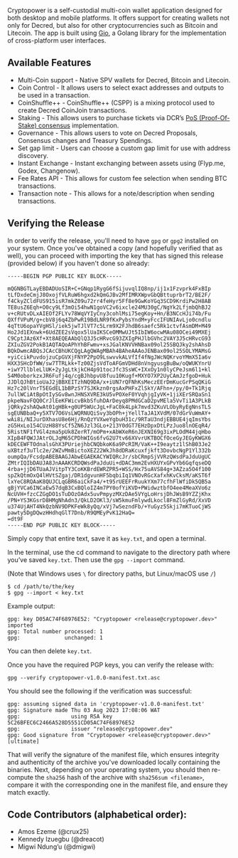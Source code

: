Cryptopower is a self-custodial multi-coin wallet application designed for both desktop and mobile platforms. It offers support for creating wallets not only for Decred, but also for other cryptocurrencies such as Bitcoin and Litecoin. The app is built using [Gio](https://gioui.org/), a Golang library for the implementation of cross-platform user interfaces.

## Available Features

- Multi-Coin support - Native SPV wallets for Decred, Bitcoin and Litecoin.
- Coin Control - It allows users to select exact addresses and outputs to be used in a transaction.
- CoinShuffle++ - CoinShuffle++ (CSPP) is a mixing protocol used to create Decred CoinJoin transactions.
- Staking - This allows users to purchase tickets via DCR’s [PoS (Proof-Of-Stake) consensus](https://docs.decred.org/proof-of-stake/overview/) implementation.
- Governance - This allows users to vote on Decred Proposals, Consensus changes and Treasury Spendings.
- Set gap limit - Users can choose a custom gap limit for use with address discovery.
- Instant Exchange - Instant exchanging between assets using (Flyp.me, Godex, Changenow).
- Fee Rates API - This allows for custom fee selection when sending BTC transactions.
- Transaction note - This allows for a note/description when sending transactions.

## Verifying the Release

In order to verify the release, you'll need to have `gpg` or `gpg2` installed on your system. Once you've obtained a copy (and hopefully verified that as well), you can proceed with importing the key that has signed this release (provided below) if you haven't done so already:

```
-----BEGIN PGP PUBLIC KEY BLOCK-----

mQGNBGTLayEBDADUoSIR+C+GNqp1RygG6fSijuvqlIQ8np/ij1x1Fzvprk4FxBIp
tLfDxdeCmjJ8OxojfVLRuW6hgxd2kQmGJBv2MfIMRXWpvGbQBttuprbrT2/BE2F/
f4CkyZCldFUS915isR7mkZ09u72rr4feHyr5Ff8e9GwKoYGq3SCD9KrdiPw2H8AB
TE8usZ6Eqh+O0cy9Lf3mOi54hwN1goVC2v6ixcle24MU30gC/NgYk2LfjmbQhBJ2
v+cRUtvDLxAIEOf2FLYv78WqVYIyCny3cohlMsi75egKoy+Hn/B3NCcHJi74b/Fu
QXffVPuM/g+cbV8j6q4ZbPwR19BdLNR9fKxPybsYndM+yFccIFUNIAvLjo0cndlu
4qTtU6opaYVgHSl/iek5jwTJlVT7c5Lrm9X2FJhdB6saefc5Rk1ctvfAsmDM+M49
Ho2Jd1EXnwk+6UdZEE2sVqox5lUaIKSCeOMMwUJt5IbIW6ocwMAu08OCei49MXEj
C9CptJAz6Xf+Xt8AEQEAAbQlQ3J5cHRvcG93ZXIgPHJlbGVhc2VAY3J5cHRvcG93
ZXIuZGV2PokB1AQTAQoAPhYhBFwmv+xsJGalKNVVHNBax09ol25SBQJky2shAhsD
BQkDwmcABQsJCAcCBhUKCQgLAgQWAgMBAh4BAheAAAoJENBax09ol25SOLYMAMsG
+yiCcikPuvdojzuCpGVXjFNYP2PpO9LswvvkALVfIf4fNgJWcNQKrvoYMmX5Ia6v
HXX3SHcDfWW/sw7TTRLkk+Tz00ZjsVdToAFGmVDHd8nVngyusgBuBw/oQWUKYnrU
+iwY7llbleLlUK+2yJgLtkjkCH4p91tocJfc3SsWC+IXxOy1n0lyCPeJsm6l1+kl
S4M0oborkzxJR6Fufj4q/cgBJhbpvU8fuu10Kugf+MXYO7XP2UyCAmJzfgoD+Huk
JJDlQJhBtioUaJ2jBBXEITzhNQ9DA/x+iUN7rQFNhKsMeczEErDmKucGrPSqQKiG
Hz7c20lVnrT5EGdEL1bBPzSY7SJKkzn0rgsAxPHFxZlSkY/AFhn+/py/0+Tk1Rjq
7ullWCiAtBpOtIySGv8wnJHNSXVRE3kU5vPOXeF0YVqhjgIyVK+1jiXErSRQaSn1
pkpeNavFQQ0CrJlEeKFWicvBkbSfuhDArDeyq8PMdGCaD2pvMEla5VvTi1A3PLkB
jQRky2shAQwAt01gHBk+g0UP5WUcJgL+FaC0k4Lpk7mvd3ZKuVLObyRyEgNnsTLS
sgEUNBbaQ+y5XTV7O6VsLWQRNUQiSvy3bOPh+jYellTaJA1XVdM/07dGrVuWmAY+
wAi8i/NIJurDXhasU8e6Hj/RnQzYVXweYgbuH31c/9RTaU3ndjEBBUE4jqImsYbs
zG5HxLo154CUzH88YsCf5ZN6Jzl3GLo+213Y0dGT7EHzDpxDtLPzJuo8lnOEqR4/
5RistNF1fVGl4zma5pUk8ZerRT/mOPm+xAbWXeR6nJEXNI69g3ixPLOdM44jqHbo
XIpB4FQWJJAtrOLJqM65CPDhWIGs6fvG2U7tv66XVvrUKTBOCfOceGyJEGyKWGX6
kDECEWFTOdnalsGhX3PUriejhbCNQbkoK6a9PcRIM/VaK++I9eaytz1lShB03Je2
uXBtzf3uTlc2e/2WZvMmBictoXEZ22WkJh8dDRaKcuxfjkft3DovbcNgP1Yl332b
oumpQa/FcsdpABEBAAGJAbwEGAEKACYWIQRcJr/sbCRmpSjVVRzQWsdPaJduUgUC
ZMtrIQIbDAUJA8JnAAAKCRDQWsdPaJduUi+dDAC3mm2EvHXUYxGPvYb6GqfqseDQ
4rba+jjD6TUaAJVitpTY3CoKKBrdEWRZPR5+WSS/Hx75uAVS84g+3AZza5O4f100
spZkQtmOxQ4lHVtSZgaj/DR1dgvunHF5bqbiIq1VNOvRGcXafxhKvCksM/aKST6f
lxYeC8RQAaK8QUJCLqGBR6aiCkFa4/+t95rUEEFrRuukYXm77cfhFlWfiDk5QB5a
gBjYVCa6INCaEw57dqB3CxBQloIZ4m7PY0ofYiKVD+PWidwztbfO4ee4MeaXVo6z
NcUVH+fzcCZGgDO1sTuDOzOAdx5uvPmpyzMXzDAe5VYgLoHrsjDhJWsB9YZZjKhx
/PN+YS3KGsrD8HMgNhAdn3/QkLD2OKl3/sW5kmuFmlywdLkocl8FmZlGyRd/XxVD
u374UjAHT4NkQzbNV9DPKFeWk8yQq/xVj7wSezndFb/+YuGyz5Skji7mKTuoCjWS
pawty5DgDQwzHHdhqGlT7Dnb/R9QMEyPvK12HaQ=
=dt9F
-----END PGP PUBLIC KEY BLOCK-----
```

Simply copy that entire text, save it as `key.txt`, and open a terminal.

In the terminal, use the cd command to navigate to the directory path where you’ve saved `key.txt`. Then use the `gpg --import` command.

(Note that Windows uses `\` for directory paths, but Linux/macOS use `/`)

```
$ cd /path/to/the/key
$ gpg --import < key.txt
```

Example output:

```
gpg: key D05AC74F68976E52: "Cryptopower <release@cryptopower.dev>" imported
gpg: Total number processed: 1
gpg:              unchanged: 1
```

You can then delete `key.txt`.

Once you have the required PGP keys, you can verify the release with:

`gpg --verify cryptopower-v1.0.0-manifest.txt.asc`

You should see the following if the verification was successful:

```
gpg: assuming signed data in 'cryptopower-v1.0.0-manifest.txt'
gpg: Signature made Thu 03 Aug 2023 17:08:06 WAT
gpg:                using RSA key 5C26BFEC6C2466A528D5551CD05AC74F68976E52
gpg:                issuer "release@cryptopower.dev"
gpg: Good signature from "Cryptopower <release@cryptopower.dev>" [ultimate]
```

That will verify the signature of the manifest file, which ensures integrity and authenticity of the archive you've downloaded locally containing the binaries. Next, depending on your operating system, you should then re-compute the `sha256` hash of the archive with `sha256sum <filename>`, compare it with the corresponding one in the manifest file, and ensure they match exactly.

## Code Contributors (alphabetical order):

- Amos Ezeme (@crux25)
- Kennedy Izuegbu (@dreacot)
- Migwi Ndung’u (@dmigwi)
